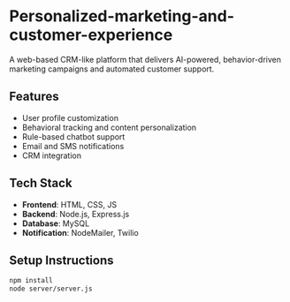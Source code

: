 # Personalized-marketing-and-customer-experience


A web-based CRM-like platform that delivers AI-powered, behavior-driven marketing campaigns and automated customer support.

## Features
- User profile customization
- Behavioral tracking and content personalization
- Rule-based chatbot support
- Email and SMS notifications
- CRM integration

## Tech Stack
- **Frontend**: HTML, CSS, JS
- **Backend**: Node.js, Express.js
- **Database**: MySQL
- **Notification**: NodeMailer, Twilio

## Setup Instructions
```bash
npm install
node server/server.js

